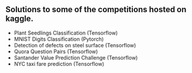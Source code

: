 ## Solutions to some of the competitions hosted on kaggle.

- Plant Seedlings Classification (Tensorflow)
- MNIST Digits Classification (Pytorch)
- Detection of defects on steel surface (Tensorflow)
- Quora Question Pairs (Tensorflow)
- Santander Value Prediction Challenge (Tensorflow)
- NYC taxi fare prediction (Tensorflow)
